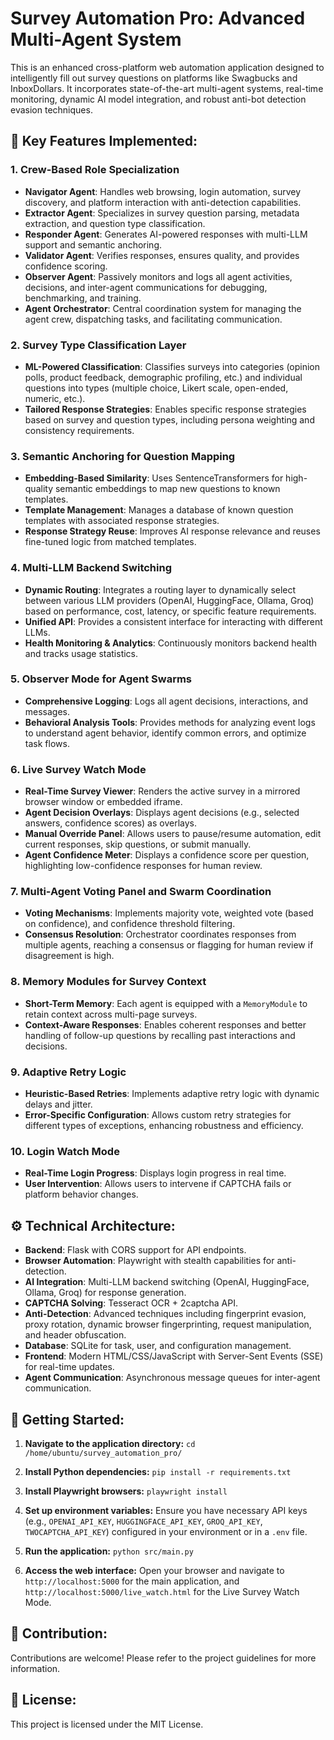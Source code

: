 # Survey Automation Pro: Advanced Multi-Agent System

This is an enhanced cross-platform web automation application designed to intelligently fill out survey questions on platforms like Swagbucks and InboxDollars. It incorporates state-of-the-art multi-agent systems, real-time monitoring, dynamic AI model integration, and robust anti-bot detection evasion techniques.

## 🚀 Key Features Implemented:

### 1. Crew-Based Role Specialization
- **Navigator Agent**: Handles web browsing, login automation, survey discovery, and platform interaction with anti-detection capabilities.
- **Extractor Agent**: Specializes in survey question parsing, metadata extraction, and question type classification.
- **Responder Agent**: Generates AI-powered responses with multi-LLM support and semantic anchoring.
- **Validator Agent**: Verifies responses, ensures quality, and provides confidence scoring.
- **Observer Agent**: Passively monitors and logs all agent activities, decisions, and inter-agent communications for debugging, benchmarking, and training.
- **Agent Orchestrator**: Central coordination system for managing the agent crew, dispatching tasks, and facilitating communication.

### 2. Survey Type Classification Layer
- **ML-Powered Classification**: Classifies surveys into categories (opinion polls, product feedback, demographic profiling, etc.) and individual questions into types (multiple choice, Likert scale, open-ended, numeric, etc.).
- **Tailored Response Strategies**: Enables specific response strategies based on survey and question types, including persona weighting and consistency requirements.

### 3. Semantic Anchoring for Question Mapping
- **Embedding-Based Similarity**: Uses SentenceTransformers for high-quality semantic embeddings to map new questions to known templates.
- **Template Management**: Manages a database of known question templates with associated response strategies.
- **Response Strategy Reuse**: Improves AI response relevance and reuses fine-tuned logic from matched templates.

### 4. Multi-LLM Backend Switching
- **Dynamic Routing**: Integrates a routing layer to dynamically select between various LLM providers (OpenAI, HuggingFace, Ollama, Groq) based on performance, cost, latency, or specific feature requirements.
- **Unified API**: Provides a consistent interface for interacting with different LLMs.
- **Health Monitoring & Analytics**: Continuously monitors backend health and tracks usage statistics.

### 5. Observer Mode for Agent Swarms
- **Comprehensive Logging**: Logs all agent decisions, interactions, and messages.
- **Behavioral Analysis Tools**: Provides methods for analyzing event logs to understand agent behavior, identify common errors, and optimize task flows.

### 6. Live Survey Watch Mode
- **Real-Time Survey Viewer**: Renders the active survey in a mirrored browser window or embedded iframe.
- **Agent Decision Overlays**: Displays agent decisions (e.g., selected answers, confidence scores) as overlays.
- **Manual Override Panel**: Allows users to pause/resume automation, edit current responses, skip questions, or submit manually.
- **Agent Confidence Meter**: Displays a confidence score per question, highlighting low-confidence responses for human review.

### 7. Multi-Agent Voting Panel and Swarm Coordination
- **Voting Mechanisms**: Implements majority vote, weighted vote (based on confidence), and confidence threshold filtering.
- **Consensus Resolution**: Orchestrator coordinates responses from multiple agents, reaching a consensus or flagging for human review if disagreement is high.

### 8. Memory Modules for Survey Context
- **Short-Term Memory**: Each agent is equipped with a `MemoryModule` to retain context across multi-page surveys.
- **Context-Aware Responses**: Enables coherent responses and better handling of follow-up questions by recalling past interactions and decisions.

### 9. Adaptive Retry Logic
- **Heuristic-Based Retries**: Implements adaptive retry logic with dynamic delays and jitter.
- **Error-Specific Configuration**: Allows custom retry strategies for different types of exceptions, enhancing robustness and efficiency.

### 10. Login Watch Mode
- **Real-Time Login Progress**: Displays login progress in real time.
- **User Intervention**: Allows users to intervene if CAPTCHA fails or platform behavior changes.

## ⚙️ Technical Architecture:

- **Backend**: Flask with CORS support for API endpoints.
- **Browser Automation**: Playwright with stealth capabilities for anti-detection.
- **AI Integration**: Multi-LLM backend switching (OpenAI, HuggingFace, Ollama, Groq) for response generation.
- **CAPTCHA Solving**: Tesseract OCR + 2captcha API.
- **Anti-Detection**: Advanced techniques including fingerprint evasion, proxy rotation, dynamic browser fingerprinting, request manipulation, and header obfuscation.
- **Database**: SQLite for task, user, and configuration management.
- **Frontend**: Modern HTML/CSS/JavaScript with Server-Sent Events (SSE) for real-time updates.
- **Agent Communication**: Asynchronous message queues for inter-agent communication.

## 🚀 Getting Started:

1.  **Navigate to the application directory:**
    `cd /home/ubuntu/survey_automation_pro/`

2.  **Install Python dependencies:**
    `pip install -r requirements.txt`

3.  **Install Playwright browsers:**
    `playwright install`

4.  **Set up environment variables:**
    Ensure you have necessary API keys (e.g., `OPENAI_API_KEY`, `HUGGINGFACE_API_KEY`, `GROQ_API_KEY`, `TWOCAPTCHA_API_KEY`) configured in your environment or in a `.env` file.

5.  **Run the application:**
    `python src/main.py`

6.  **Access the web interface:**
    Open your browser and navigate to `http://localhost:5000` for the main application, and `http://localhost:5000/live_watch.html` for the Live Survey Watch Mode.

## 🤝 Contribution:

Contributions are welcome! Please refer to the project guidelines for more information.

## 📄 License:

This project is licensed under the MIT License.
